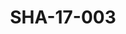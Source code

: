 ---
pid: SHA-17-003
title: SHA-17-003
language: ar
collection: شرحبيل احمد
original_label: 
rights: شرحبيل احمد
location_of_original: شرحبيل احمد
photographer_or_studio: استوديو جاك الكويت
scanned_from: photograph 13 by 17.9
_date: '1964'
location: الكويت
description: 'مجموعة من الرجال بعد الحفلة '
additional_notes: 
permission_display: 'yes'
on_server: 'no'
on_website: 'no'
permalink: /archive/ar/sha-17-003.html
layout: photo-page
---